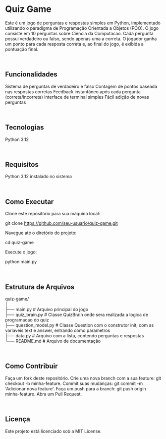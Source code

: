 <h1> Quiz Game </h1>

Este é um jogo de perguntas e respostas simples em Python, implementado utilizando o paradigma de Programação Orientada a Objetos (POO). O jogo consiste em 10 perguntas sobre Ciencia da Computacao. Cada pergunta possui verdadeiro ou falso, sendo apenas uma a correta. O jogador ganha um ponto para cada resposta correta e, ao final do jogo, é exibida a pontuação final.


<br><h2> Funcionalidades </h2>

Sistema de perguntas de verdadeiro e falso
Contagem de pontos baseada nas respostas corretas
Feedback instantâneo após cada pergunta (correta/incorreta)
Interface de terminal simples
Fácil adição de novas perguntas

<br><h2> Tecnologias </h2>

Python 3.12

<br><h2> Requisitos </h2>

Python 3.12 instalado no sistema

<br><h2> Como Executar </h2>

Clone este repositório para sua máquina local:

git clone https://github.com/seu-usuario/quiz-game.git

Navegue até o diretório do projeto:

cd quiz-game

Execute o jogo:

python main.py

<br><h2> Estrutura de Arquivos </h2>

quiz-game/               <br>
 │                        <br>
├── main.py              # Arquivo principal do jogo                                                                           <br>
├── quiz_brain.py        # Classe QuizBrain onde sera realizada a logica de programacao do quiz                                <br>
├── question_model.py    # Classe Question com o construtor init, com as variaveis text e answer, entrando como parametros     <br>
├── data.py              # Arquivo com a lista, contendo perguntas e respostas                                                 <br>
└── README.md            # Arquivo de documentação              
 
<br><h2> Como Contribuir </h2>
 
Faça um fork deste repositório.
Crie uma nova branch com a sua feature: git checkout -b minha-feature.
Commit suas mudanças: git commit -m 'Adicionar nova feature'.
Faça um push para a branch: git push origin minha-feature.
Abra um Pull Request.

<br><h2> Licença </h2>

Este projeto está licenciado sob a MIT License.
